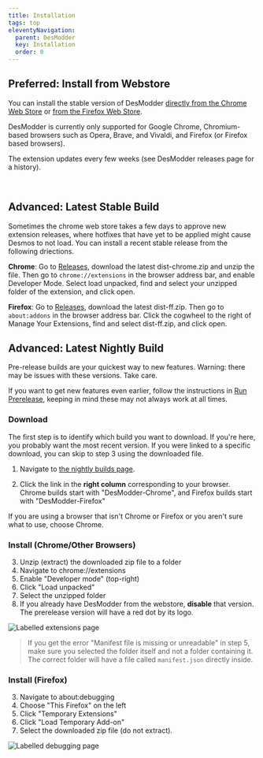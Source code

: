 ```yaml
---
title: Installation
tags: top
eleventyNavigation:
  parent: DesModder
  key: Installation
  order: 0
---
```


## Preferred: Install from Webstore

You can install the stable version of DesModder [directly from the Chrome Web Store](https://chrome.google.com/webstore/detail/desmodder-for-desmos/eclmfdfimjhkmjglgdldedokjaemjfjp) or [from the Firefox Web Store](https://addons.mozilla.org/en-US/firefox/addon/desmodder-for-desmos/).

DesModder is currently only supported for Google Chrome, Chromium-based browsers such as Opera, Brave, and Vivaldi, and Firefox (or Firefox based browsers).

The extension updates every few weeks (see DesModder releases page for a history).

<br>

## Advanced: Latest Stable Build

Sometimes the chrome web store takes a few days to approve new extension releases, where hotfixes that have yet to be applied might cause Desmos to not load. You can install a recent stable release from the following driections.

**Chrome**: Go to [Releases](https://github.com/DesModder/DesModder/releases), download the latest dist-chrome.zip and unzip the file. Then go to `chrome://extensions` in the browser address bar, and enable Developer Mode. Select load unpacked, find and select your unzipped folder of the extension, and click open.

**Firefox**: Go to [Releases](https://github.com/DesModder/DesModder/releases), download the latest dist-ff.zip. Then go to `about:addons` in the browser address bar. Click the cogwheel to the right of Manage Your Extensions, find and select dist-ff.zip, and click open.

## Advanced: Latest Nightly Build

Pre-release builds are your quickest way to new features. Warning: there may be issues with these versions. Take care.

If you want to get new features even earlier, follow the instructions in [Run Prerelease](/docs/RUN_PRERELEASE.md), keeping in mind these may not always work at all times.

### Download

The first step is to identify which build you want to download.
If you're here, you probably want the most recent version.
If you were linked to a specific download, you can skip to step 3 using the downloaded file.

1. Navigate to [the nightly builds page](https://nightly.link/DesModder/DesModder/workflows/build/main).

2. Click the link in the **right column** corresponding to your browser. Chrome builds start with "DesModder-Chrome", and Firefox builds start with "DesModder-Firefox"

If you are using a browser that isn't Chrome or Firefox or you aren't sure what to use, choose Chrome.

### Install (Chrome/Other Browsers)

3. Unzip (extract) the downloaded zip file to a folder
4. Navigate to chrome://extensions
5. Enable "Developer mode" (top-right)
6. Click "Load unpacked"
7. Select the unzipped folder
8. If you already have DesModder from the webstore, **disable** that version.
   The prerelease version will have a red dot by its logo.

![Labelled extensions page](./prerelease-chrome.png)

> If you get the error "Manifest file is missing or unreadable" in step 5, make sure you selected the folder itself and not a folder containing it.
> The correct folder will have a file called `manifest.json` directly inside.

### Install (Firefox)

3. Navigate to about:debugging
4. Choose "This Firefox" on the left
5. Click "Temporary Extensions"
6. Click "Load Temporary Add-on"
7. Select the downloaded zip file (do not extract).

![Labelled debugging page](./prerelease-firefox.png)
